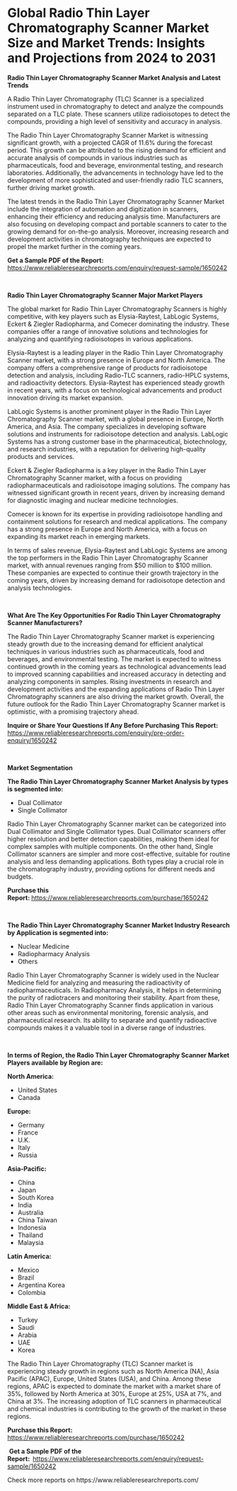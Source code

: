 <p><h1>Global Radio Thin Layer Chromatography Scanner Market Size and Market Trends: Insights and Projections from 2024 to 2031</h1></p><p><strong>Radio Thin Layer Chromatography Scanner Market Analysis and Latest Trends</strong></p>
<p><p>A Radio Thin Layer Chromatography (TLC) Scanner is a specialized instrument used in chromatography to detect and analyze the compounds separated on a TLC plate. These scanners utilize radioisotopes to detect the compounds, providing a high level of sensitivity and accuracy in analysis.</p><p>The Radio Thin Layer Chromatography Scanner Market is witnessing significant growth, with a projected CAGR of 11.6% during the forecast period. This growth can be attributed to the rising demand for efficient and accurate analysis of compounds in various industries such as pharmaceuticals, food and beverage, environmental testing, and research laboratories. Additionally, the advancements in technology have led to the development of more sophisticated and user-friendly radio TLC scanners, further driving market growth.</p><p>The latest trends in the Radio Thin Layer Chromatography Scanner Market include the integration of automation and digitization in scanners, enhancing their efficiency and reducing analysis time. Manufacturers are also focusing on developing compact and portable scanners to cater to the growing demand for on-the-go analysis. Moreover, increasing research and development activities in chromatography techniques are expected to propel the market further in the coming years.</p></p>
<p><strong>Get a Sample PDF of the Report:&nbsp;</strong> <a href="https://www.reliableresearchreports.com/enquiry/request-sample/1650242">https://www.reliableresearchreports.com/enquiry/request-sample/1650242</a></p>
<p>&nbsp;</p>
<p><strong>Radio Thin Layer Chromatography Scanner Major Market Players</strong></p>
<p><p>The global market for Radio Thin Layer Chromatography Scanners is highly competitive, with key players such as Elysia-Raytest, LabLogic Systems, Eckert & Ziegler Radiopharma, and Comecer dominating the industry. These companies offer a range of innovative solutions and technologies for analyzing and quantifying radioisotopes in various applications.</p><p>Elysia-Raytest is a leading player in the Radio Thin Layer Chromatography Scanner market, with a strong presence in Europe and North America. The company offers a comprehensive range of products for radioisotope detection and analysis, including Radio-TLC scanners, radio-HPLC systems, and radioactivity detectors. Elysia-Raytest has experienced steady growth in recent years, with a focus on technological advancements and product innovation driving its market expansion.</p><p>LabLogic Systems is another prominent player in the Radio Thin Layer Chromatography Scanner market, with a global presence in Europe, North America, and Asia. The company specializes in developing software solutions and instruments for radioisotope detection and analysis. LabLogic Systems has a strong customer base in the pharmaceutical, biotechnology, and research industries, with a reputation for delivering high-quality products and services.</p><p>Eckert & Ziegler Radiopharma is a key player in the Radio Thin Layer Chromatography Scanner market, with a focus on providing radiopharmaceuticals and radioisotope imaging solutions. The company has witnessed significant growth in recent years, driven by increasing demand for diagnostic imaging and nuclear medicine technologies.</p><p>Comecer is known for its expertise in providing radioisotope handling and containment solutions for research and medical applications. The company has a strong presence in Europe and North America, with a focus on expanding its market reach in emerging markets.</p><p>In terms of sales revenue, Elysia-Raytest and LabLogic Systems are among the top performers in the Radio Thin Layer Chromatography Scanner market, with annual revenues ranging from $50 million to $100 million. These companies are expected to continue their growth trajectory in the coming years, driven by increasing demand for radioisotope detection and analysis technologies.</p></p>
<p>&nbsp;</p>
<p><strong>What Are The Key Opportunities For Radio Thin Layer Chromatography Scanner Manufacturers?</strong></p>
<p><p>The Radio Thin Layer Chromatography Scanner market is experiencing steady growth due to the increasing demand for efficient analytical techniques in various industries such as pharmaceuticals, food and beverages, and environmental testing. The market is expected to witness continued growth in the coming years as technological advancements lead to improved scanning capabilities and increased accuracy in detecting and analyzing components in samples. Rising investments in research and development activities and the expanding applications of Radio Thin Layer Chromatography scanners are also driving the market growth. Overall, the future outlook for the Radio Thin Layer Chromatography Scanner market is optimistic, with a promising trajectory ahead.</p></p>
<p><strong>Inquire or Share Your Questions If Any Before Purchasing This Report:</strong> <a href="https://www.reliableresearchreports.com/enquiry/pre-order-enquiry/1650242">https://www.reliableresearchreports.com/enquiry/pre-order-enquiry/1650242</a></p>
<p>&nbsp;</p>
<p><strong>Market Segmentation</strong></p>
<p><strong>The Radio Thin Layer Chromatography Scanner Market Analysis by types is segmented into:</strong></p>
<p><ul><li>Dual Collimator</li><li>Single Collimator</li></ul></p>
<p><p>Radio Thin Layer Chromatography Scanner market can be categorized into Dual Collimator and Single Collimator types. Dual Collimator scanners offer higher resolution and better detection capabilities, making them ideal for complex samples with multiple components. On the other hand, Single Collimator scanners are simpler and more cost-effective, suitable for routine analysis and less demanding applications. Both types play a crucial role in the chromatography industry, providing options for different needs and budgets.</p></p>
<p><strong>Purchase this Report:&nbsp;</strong><a href="https://www.reliableresearchreports.com/purchase/1650242">https://www.reliableresearchreports.com/purchase/1650242</a></p>
<p>&nbsp;</p>
<p><strong>The Radio Thin Layer Chromatography Scanner Market Industry Research by Application is segmented into:</strong></p>
<p><ul><li>Nuclear Medicine</li><li>Radiopharmacy Analysis</li><li>Others</li></ul></p>
<p><p>Radio Thin Layer Chromatography Scanner is widely used in the Nuclear Medicine field for analyzing and measuring the radioactivity of radiopharmaceuticals. In Radiopharmacy Analysis, it helps in determining the purity of radiotracers and monitoring their stability. Apart from these, Radio Thin Layer Chromatography Scanner finds application in various other areas such as environmental monitoring, forensic analysis, and pharmaceutical research. Its ability to separate and quantify radioactive compounds makes it a valuable tool in a diverse range of industries.</p></p>
<p>&nbsp;</p>
<p><strong>In terms of Region, the Radio Thin Layer Chromatography Scanner Market Players available by Region are:</strong></p>
<p>
    <p> <strong> North America: </strong>
        <ul>
            <li>United States</li>
            <li>Canada</li>
        </ul>
        </p> 
    <p> <strong> Europe: </strong>
        <ul>
            <li>Germany</li>
            <li>France</li>
            <li>U.K.</li>
            <li>Italy</li>
            <li>Russia</li>
        </ul>
        </p> 
    <p> <strong> Asia-Pacific: </strong>
        <ul>
            <li>China</li>
            <li>Japan</li>
            <li>South Korea</li>
            <li>India</li>
            <li>Australia</li>
            <li>China Taiwan</li>
            <li>Indonesia</li>
            <li>Thailand</li>
            <li>Malaysia</li>
        </ul>
        </p> 
    <p> <strong> Latin America: </strong>
        <ul>
            <li>Mexico</li>
            <li>Brazil</li>
            <li>Argentina Korea</li>
            <li>Colombia</li>
        </ul>
        </p> 
    <p> <strong> Middle East & Africa: </strong>
        <ul>
            <li>Turkey</li>
            <li>Saudi</li>
            <li>Arabia</li>
            <li>UAE</li>
            <li>Korea</li>
        </ul>
    </p>
    </p>
<p><p>The Radio Thin Layer Chromatography (TLC) Scanner market is experiencing steady growth in regions such as North America (NA), Asia Pacific (APAC), Europe, United States (USA), and China. Among these regions, APAC is expected to dominate the market with a market share of 35%, followed by North America at 30%, Europe at 25%, USA at 7%, and China at 3%. The increasing adoption of TLC scanners in pharmaceutical and chemical industries is contributing to the growth of the market in these regions.</p></p>
<p><strong>Purchase this Report: </strong><a href="https://www.reliableresearchreports.com/purchase/1650242">https://www.reliableresearchreports.com/purchase/1650242</a></p>
<p>&nbsp;<strong>Get a Sample PDF of the Report:&nbsp;&nbsp;</strong><a href="https://www.reliableresearchreports.com/enquiry/request-sample/1650242">https://www.reliableresearchreports.com/enquiry/request-sample/1650242</a></p>
<p><strong></strong></p>
<p>Check more reports on https://www.reliableresearchreports.com/</p>